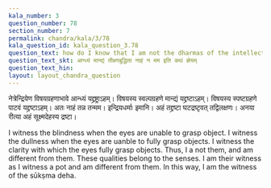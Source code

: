 ```yaml
---
kala_number: 3
question_number: 78
section_number: 7
permalink: chandra/kala/3/78
kala_question_id: kala_question_3.78
question_text: how do I know that I am not the dharmas of the intellect
question_text_skt: आन्ध्यं मान्द्यं तीक्ष्णबुद्धिता नाहं न मम इति कथं ज्ञेयम्
question_text_hin: 
layout: layout_chandra_question
---
```


<!-- skt-start -->
नेत्रेन्द्रियेण विषयग्रहणाभावे आन्ध्यं यद्द्रष्ट्राऽहम्। विषयस्य स्वल्पग्रहणे मान्द्यं यद्द्रष्टाऽहम्। विषयस्य स्पष्टग्रहणे पाटवं यद्द्रष्टाऽहम्। अतः नाहं तन्न तन्मम। इन्द्रियधर्माः इमानि। अहं तद्द्रष्टा घटद्रष्टृवत् तद्विलक्षणः। अनया रीत्या अहं सूक्ष्मदेहस्य द्रष्टा।
<!-- skt-end -->

<!-- eng-start -->
I witness the blindness when the eyes are unable to grasp object. I witness the dullness when the eyes are uanble to fully grasp objects. I witness the clarity with which the eyes fully grasp objects. Thus, I a not them, and am different from them. These qualities belong to the senses. I am their witness as I witness a pot and am different from them. In this way, I am the witness of the sūkṣma deha. 
<!-- eng-end -->
